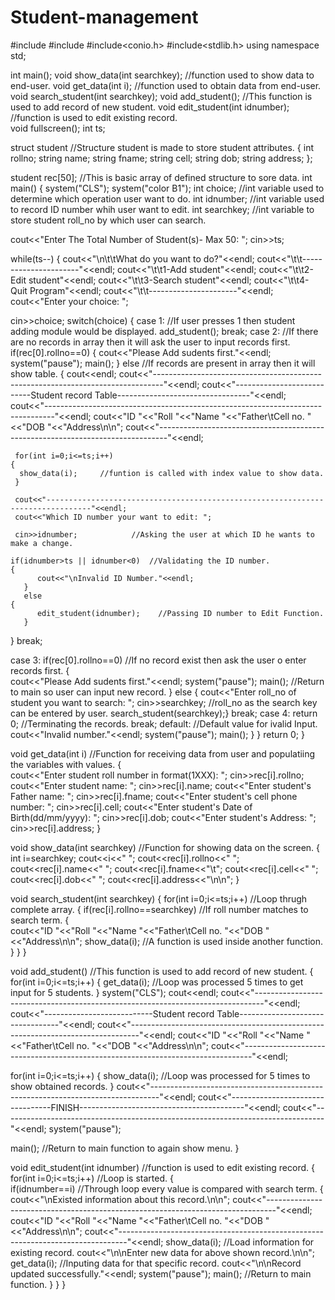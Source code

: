 # Student-management

#include<iostream>
#include<string>
#include<conio.h>
#include<stdlib.h>
using namespace std;

int main();
void show_data(int searchkey);     //function used to show data to end-user.
void get_data(int i);           //function used to obtain data from end-user.
void search_student(int searchkey);
void add_student();      //This function is used to add record of new student.
void edit_student(int idnumber);   //function is used to edit existing record.   
void fullscreen();
int ts;

struct student    //Structure student is made to store student attributes.
{ 
  int rollno; 
  string name;
  string fname;
  string cell;
  string dob;
  string address;
};

student rec[50];  //This is basic array of defined structure to sore data.
int main()
{
  system("CLS");
  system("color B1");
  int choice;   //int variable used to determine which operation user want to do.
  int idnumber;   //int variable used to record ID number whih user want to edit.
  int searchkey;  //int variable to store student roll_no by which user can search.
  
  cout<<"Enter The Total Number of Student(s)- Max 50: ";
  cin>>ts;

 while(ts--)
 {
  cout<<"\n\t\tWhat do you want to do?"<<endl;
  cout<<"\t\t----------------------"<<endl;
  cout<<"\t\t1-Add student"<<endl;
  cout<<"\t\t2-Edit student"<<endl;
  cout<<"\t\t3-Search student"<<endl;
  cout<<"\t\t4-Quit Program"<<endl;
  cout<<"\t\t----------------------"<<endl;
  cout<<"Enter your choice: ";

  cin>>choice;
  switch(choice)
 {
   case 1:         //If user presses 1 then student adding module would be displayed.
    add_student();
    break;
   case 2:         //If there are no records in array then it will ask the user to input records first.
    if(rec[0].rollno==0)
   {
     cout<<"Please Add sudents first."<<endl;
     system("pause");
    main();
   }
    else         //If records are present in array then it will show table.
   { 
     cout<<endl;
     cout<<"--------------------------------------------------------------------------------"<<endl;
     cout<<"---------------------------Student record Table---------------------------------"<<endl;
     cout<<"--------------------------------------------------------------------------------"<<endl; 
     cout<<"ID   "<<"Roll   "<<"Name      "<<"Father\tCell no.      "<<"DOB          "<<"Address\n\n";
     cout<<"--------------------------------------------------------------------------------"<<endl; 

     for(int i=0;i<=ts;i++)
    {
      show_data(i);     //funtion is called with index value to show data.
     }

     cout<<"--------------------------------------------------------------------------------"<<endl;
     cout<<"Which ID number your want to edit: ";
   
     cin>>idnumber;            //Asking the user at which ID he wants to make a change.
       
    if(idnumber>ts || idnumber<0)  //Validating the ID number.
    {      
          cout<<"\nInvalid ID Number."<<endl;
       }
       else
    {
          edit_student(idnumber);    //Passing ID number to Edit Function.
       }
   }
   break;
   
  case 3:
    if(rec[0].rollno==0)     //If no record exist then ask the user o enter records first.
   {   
     cout<<"Please Add sudents first."<<endl;
     system("pause");
     main();         //Return to main so user can input new record.
    }
    else
   {
     cout<<"Enter roll_no of student you want to search: ";
     cin>>searchkey;     //roll_no as the search key can be entered by user.
     search_student(searchkey);}
     break;
   case 4:
    return 0;        //Terminating the records.
    break;
   default:         //Default value for ivalid Input. 
    cout<<"Invalid number."<<endl;
    system("pause");
  main();
  }
 }
  return 0;
}

  
void get_data(int i)        //Function for receiving data from user and populatiing the variables with values.
{   
  cout<<"Enter student roll number in  format(1XXX): ";
  cin>>rec[i].rollno;
  cout<<"Enter student name: ";
  cin>>rec[i].name;
  cout<<"Enter student's Father name: ";
  cin>>rec[i].fname;
  cout<<"Enter student's cell phone number: ";
  cin>>rec[i].cell;
  cout<<"Enter student's Date of Birth(dd/mm/yyyy): ";
  cin>>rec[i].dob;
  cout<<"Enter student's Address: ";
  cin>>rec[i].address;
}

void show_data(int searchkey)      //Function for showing data on the screen.
{    
  int i=searchkey;
  cout<<i<<"    ";
  cout<<rec[i].rollno<<"   ";
  cout<<rec[i].name<<"     ";
  cout<<rec[i].fname<<"\t";
  cout<<rec[i].cell<<"   ";
  cout<<rec[i].dob<<"   ";
  cout<<rec[i].address<<"\n\n";
}

void search_student(int searchkey)
{
  for(int i=0;i<=ts;i++)       //Loop thrugh complete array.
 { 
   if(rec[i].rollno==searchkey)    //If roll number matches to search term.
  {   
    cout<<"ID   "<<"Roll   "<<"Name      "<<"Father\tCell no.      "<<"DOB          "<<"Address\n\n";
    show_data(i);       //A function is used inside another function.
   }
  } 
}

void add_student()         //This function is used to add record of new student.
{    
  for(int i=0;i<=ts;i++)
 {
    get_data(i);          //Loop was processed 5 times to get input for 5 students.
  }
  system("CLS");
  cout<<endl;
  cout<<"--------------------------------------------------------------------------------"<<endl;
  cout<<"---------------------------Student record Table---------------------------------"<<endl;
  cout<<"--------------------------------------------------------------------------------"<<endl;
  cout<<"ID   "<<"Roll   "<<"Name      "<<"Father\tCell no.      "<<"DOB          "<<"Address\n\n";
  cout<<"--------------------------------------------------------------------------------"<<endl;

  for(int i=0;i<=ts;i++)
 {
    show_data(i);        //Loop was processed for 5 times to show obtained records.
  }
  cout<<"--------------------------------------------------------------------------------"<<endl;
  cout<<"---------------------------------FINISH-----------------------------------------"<<endl;
  cout<<"--------------------------------------------------------------------------------"<<endl;
  system("pause");

  main();          //Return to main function to again show menu.
}

void edit_student(int idnumber)     //function is used to edit existing record.
{  
  for(int i=0;i<=ts;i++)       //Loop is started.
 {  
   if(idnumber==i)       //Through loop every value is compared with search term.
  {         
    cout<<"\nExisted information about this record.\n\n";
    cout<<"--------------------------------------------------------------------------------"<<endl;
    cout<<"ID   "<<"Roll   "<<"Name      "<<"Father\tCell no.      "<<"DOB          "<<"Address\n\n";
    cout<<"--------------------------------------------------------------------------------"<<endl;
    show_data(i);       //Load information for existing record.
    cout<<"\n\nEnter new data for above shown record.\n\n";
    get_data(i);         //Inputing data for that specific record.
    cout<<"\n\nRecord updated successfully."<<endl;
    system("pause");
    main();           //Return to main function.
   }
  }
}

